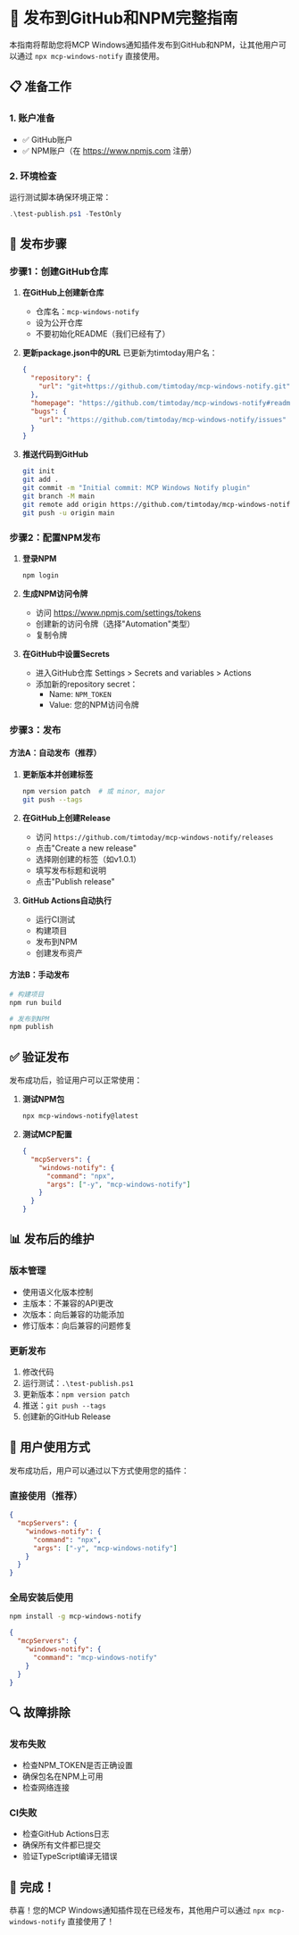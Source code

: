 # 🚀 发布到GitHub和NPM完整指南

本指南将帮助您将MCP Windows通知插件发布到GitHub和NPM，让其他用户可以通过 `npx mcp-windows-notify` 直接使用。

## 📋 准备工作

### 1. 账户准备
- ✅ GitHub账户
- ✅ NPM账户（在 https://www.npmjs.com 注册）

### 2. 环境检查
运行测试脚本确保环境正常：
```powershell
.\test-publish.ps1 -TestOnly
```

## 🔧 发布步骤

### 步骤1：创建GitHub仓库

1. **在GitHub上创建新仓库**
   - 仓库名：`mcp-windows-notify`
   - 设为公开仓库
   - 不要初始化README（我们已经有了）

2. **更新package.json中的URL**
   已更新为timtoday用户名：
   ```json
   {
     "repository": {
       "url": "git+https://github.com/timtoday/mcp-windows-notify.git"
     },
     "homepage": "https://github.com/timtoday/mcp-windows-notify#readme",
     "bugs": {
       "url": "https://github.com/timtoday/mcp-windows-notify/issues"
     }
   }
   ```

3. **推送代码到GitHub**
   ```bash
   git init
   git add .
   git commit -m "Initial commit: MCP Windows Notify plugin"
   git branch -M main
   git remote add origin https://github.com/timtoday/mcp-windows-notify.git
   git push -u origin main
   ```

### 步骤2：配置NPM发布

1. **登录NPM**
   ```bash
   npm login
   ```

2. **生成NPM访问令牌**
   - 访问 https://www.npmjs.com/settings/tokens
   - 创建新的访问令牌（选择"Automation"类型）
   - 复制令牌

3. **在GitHub中设置Secrets**
   - 进入GitHub仓库 Settings > Secrets and variables > Actions
   - 添加新的repository secret：
     - Name: `NPM_TOKEN`
     - Value: 您的NPM访问令牌

### 步骤3：发布

#### 方法A：自动发布（推荐）

1. **更新版本并创建标签**
   ```bash
   npm version patch  # 或 minor, major
   git push --tags
   ```

2. **在GitHub上创建Release**
   - 访问 `https://github.com/timtoday/mcp-windows-notify/releases`
   - 点击"Create a new release"
   - 选择刚创建的标签（如v1.0.1）
   - 填写发布标题和说明
   - 点击"Publish release"

3. **GitHub Actions自动执行**
   - 运行CI测试
   - 构建项目
   - 发布到NPM
   - 创建发布资产

#### 方法B：手动发布

```bash
# 构建项目
npm run build

# 发布到NPM
npm publish
```

## ✅ 验证发布

发布成功后，验证用户可以正常使用：

1. **测试NPM包**
   ```bash
   npx mcp-windows-notify@latest
   ```

2. **测试MCP配置**
   ```json
   {
     "mcpServers": {
       "windows-notify": {
         "command": "npx",
         "args": ["-y", "mcp-windows-notify"]
       }
     }
   }
   ```

## 📊 发布后的维护

### 版本管理
- 使用语义化版本控制
- 主版本：不兼容的API更改
- 次版本：向后兼容的功能添加
- 修订版本：向后兼容的问题修复

### 更新发布
1. 修改代码
2. 运行测试：`.\test-publish.ps1`
3. 更新版本：`npm version patch`
4. 推送：`git push --tags`
5. 创建新的GitHub Release

## 🎯 用户使用方式

发布成功后，用户可以通过以下方式使用您的插件：

### 直接使用（推荐）
```json
{
  "mcpServers": {
    "windows-notify": {
      "command": "npx",
      "args": ["-y", "mcp-windows-notify"]
    }
  }
}
```

### 全局安装后使用
```bash
npm install -g mcp-windows-notify
```

```json
{
  "mcpServers": {
    "windows-notify": {
      "command": "mcp-windows-notify"
    }
  }
}
```

## 🔍 故障排除

### 发布失败
- 检查NPM_TOKEN是否正确设置
- 确保包名在NPM上可用
- 检查网络连接

### CI失败
- 检查GitHub Actions日志
- 确保所有文件都已提交
- 验证TypeScript编译无错误

## 🎉 完成！

恭喜！您的MCP Windows通知插件现在已经发布，其他用户可以通过 `npx mcp-windows-notify` 直接使用了！
